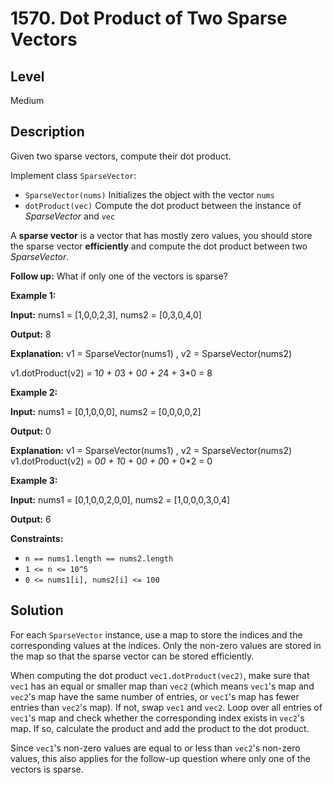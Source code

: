 # 1570. Dot Product of Two Sparse Vectors
## Level
Medium

## Description
Given two sparse vectors, compute their dot product.

Implement class `SparseVector`:

* `SparseVector(nums)` Initializes the object with the vector `nums`
* `dotProduct(vec)` Compute the dot product between the instance of *SparseVector* and `vec`

A **sparse vector** is a vector that has mostly zero values, you should store the sparse vector **efficiently** and compute the dot product between two *SparseVector*.

**Follow up:** What if only one of the vectors is sparse?

**Example 1:**

**Input:** nums1 = [1,0,0,2,3], nums2 = [0,3,0,4,0]

**Output:** 8

**Explanation:** v1 = SparseVector(nums1) , v2 = SparseVector(nums2)

v1.dotProduct(v2) = 1*0 + 0*3 + 0*0 + 2*4 + 3*0 = 8

**Example 2:**

**Input:** nums1 = [0,1,0,0,0], nums2 = [0,0,0,0,2]

**Output:** 0

**Explanation:** v1 = SparseVector(nums1) , v2 = SparseVector(nums2)
v1.dotProduct(v2) = 0*0 + 1*0 + 0*0 + 0*0 + 0*2 = 0

**Example 3:**

**Input:** nums1 = [0,1,0,0,2,0,0], nums2 = [1,0,0,0,3,0,4]

**Output:** 6

**Constraints:**

* `n == nums1.length == nums2.length`
* `1 <= n <= 10^5`
* `0 <= nums1[i], nums2[i] <= 100`

## Solution
For each `SparseVector` instance, use a map to store the indices and the corresponding values at the indices. Only the non-zero values are stored in the map so that the sparse vector can be stored efficiently.

When computing the dot product `vec1.dotProduct(vec2)`, make sure that `vec1` has an equal or smaller map than `vec2` (which means `vec1`'s map and `vec2`'s map have the same number of entries, or `vec1`'s map has fewer entries than `vec2`'s map). If not, swap `vec1` and `vec2`. Loop over all entries of `vec1`'s map and check whether the corresponding index exists in `vec2`'s map. If so, calculate the product and add the product to the dot product.

Since `vec1`'s non-zero values are equal to or less than `vec2`'s non-zero values, this also applies for the follow-up question where only one of the vectors is sparse.
